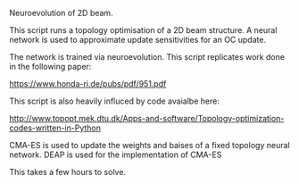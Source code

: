 Neuroevolution of 2D beam.

This script runs a topology optimisation of a 2D beam structure. A neural network is used to approximate update sensitivities for an OC update. 

The network is trained via neuroevolution. This script replicates work done in the following paper:

https://www.honda-ri.de/pubs/pdf/951.pdf

This script is also heavily influced by code avaialbe here:

http://www.topopt.mek.dtu.dk/Apps-and-software/Topology-optimization-codes-written-in-Python

CMA-ES is used to update the weights and baises of a fixed topology neural network. DEAP is used for the implementation of CMA-ES

This takes a few hours to solve.
